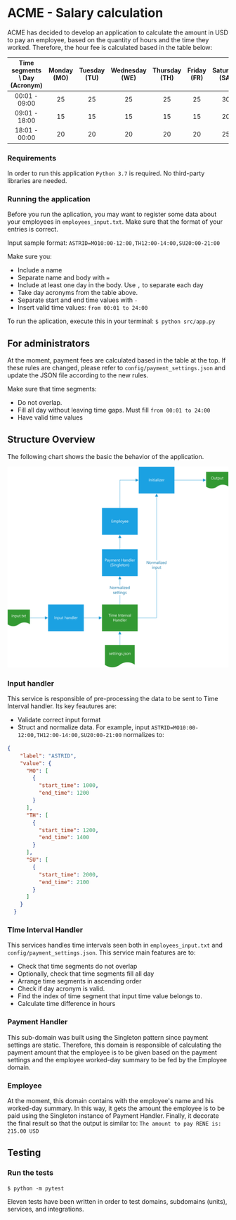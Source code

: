 # ACME - Salary calculation
ACME has decided to develop an application to calculate the amount in USD to pay an employee, based on the quantity of hours and the time they worked. Therefore, the hour fee is calculated based in the table below:

| Time segments \ Day (Acronym)         | Monday (MO) | Tuesday (TU)  | Wednesday (WE)  | Thursday (TH) | Friday (FR) | Saturday (SA) | Sunday (SU) |
| :----:                | :----:      | :----:        | :----:          | :----:        | :----:      | :----:        | :----:      |
|00:01 - 09:00          |25           |25             |25               |25             |25           |30             |30           |
|09:01 - 18:00          |15           |15             |15               |15             |15           |20             |20           |
|18:01 - 00:00          |20           |20             |20               |20             |20           |25             |25           |

### Requirements
In order to run this application ```Python 3.7``` is required. No third-party libraries are needed. 

### Running the application
Before you run the aplication, you may want to register some data about your employees in ```employees_input.txt```. Make sure that the format of your entries is correct.

Input sample format: ```ASTRID=MO10:00-12:00,TH12:00-14:00,SU20:00-21:00```

Make sure you:
- Include a name
- Separate name and body with ```=```
- Include at least one day in the body. Use ```,``` to separate each day
- Take day acronyms from the table above.
- Separate start and end time values with ```-```
- Insert valid time values: ```from 00:01 to 24:00```

To run the aplication, execute this in your terminal: ```$ python src/app.py```

## For administrators
At the moment, payment fees are calculated based in the table at the top. If these rules are changed, please refer to ```config/payment_settings.json``` and update the JSON file according to the new rules.

Make sure that time segments:
- Do not overlap.
- Fill all day without leaving time gaps. Must fill ```from 00:01 to 24:00```
- Have valid time values

## Structure Overview
The following chart shows the basic the behavior of the application.
<p align="center">
<img src="employeePaymentsFlow.png" width='700'>
</p>

### Input handler
This service is responsible of pre-processing the data to be sent to Time Interval handler. Its key feautures are:
- Validate correct input format
- Struct and normalize data. For example, input ```ASTRID=MO10:00-12:00,TH12:00-14:00,SU20:00-21:00``` normalizes to: 
```json
{
    "label": "ASTRID",
    "value": {
      "MO": [
        {
          "start_time": 1000,
          "end_time": 1200
        }
      ],
      "TH": [
        {
          "start_time": 1200,
          "end_time": 1400
        }
      ],
      "SU": [
        {
          "start_time": 2000,
          "end_time": 2100
        }
      ]
    }
  }
  ```


### TIme Interval Handler
This services handles time intervals seen both in ```employees_input.txt``` and ```config/payment_settings.json```.
This service main features are to:
- Check that time segments do  not overlap
- Optionally, check that time segments fill all day
- Arrange time segments in ascending order
- Check if day acronym is valid.
- Find the index of time segment that input time value belongs to.
- Calculate time difference in hours

### Payment Handler
This sub-domain was built using the Singleton pattern since payment settings are static. Therefore, this domain is responsible of calculating the payment amount that the employee is to be given based on the payment settings and the employee worked-day summary to be fed by the Employee domain.

### Employee
At the moment, this domain contains with the employee's name and his worked-day summary. In this way, it gets the amount the employee is to be paid using the Singleton instance of Payment Handler. Finally, it decorate the final result so that the output is similar to: ```The amount to pay RENE is: 215.00 USD```

## Testing
### Run the tests
```console
$ python -m pytest
```
Eleven tests have been written in order to test domains, subdomains (units), services, and integrations.
